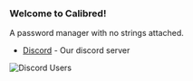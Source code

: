 ### Welcome to Calibred!

A password manager with no strings attached.



 * [Discord](https://discord.gg/MDM3tB7dWU) - Our discord server


![Discord Users](https://img.shields.io/discord/922102078103511070?label=Discord&style=plastic)
